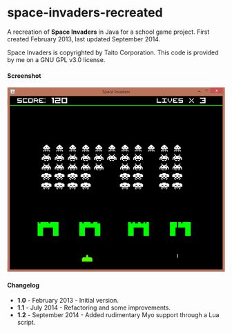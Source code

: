 space-invaders-recreated
========================

A recreation of **Space Invaders** in Java for a school game project. First created February 2013, last updated September 2014.

Space Invaders is copyrighted by Taito Corporation. This code is provided by me on a GNU GPL v3.0 license.

#### Screenshot

![Space Invaders Recreated](screenshot.png)

#### Changelog
* **1.0** - February 2013 - Initial version.
* **1.1** - July 2014 - Refactoring and some improvements.
* **1.2** - September 2014 - Added rudimentary Myo support through a Lua script.